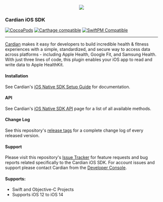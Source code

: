 <p align="center">
  <img src="https://cardian.io/static/cardian_preview-eeeeefbc38a720bf83ca0fa402b07d1f.svg"/>
</p>

### Cardian iOS SDK

[![CocoaPods](https://img.shields.io/cocoapods/v/Cardian.svg)](https://cocoapods.org/pods/Cardian) [![Carthage compatible](https://img.shields.io/badge/Carthage-compatible-4BC51D.svg)](https://github.com/Carthage/Carthage) [![SwiftPM Compatible](https://img.shields.io/badge/SwiftPM-Compatible-brightgreen.svg)](https://swift.org/package-manager/)

---

[Cardian](https://cardian.)  makes it easy for developers to build incredible health & fitness experiences with a simple, standardized, and secure way to access data across platforms - including Apple Health, Google Fit, and Samsung Health. With just three lines of code, this plugin enables your iOS app to read and write data to Apple HealthKit.

<p align="center"></p>

#### Installation
See Cardian's [iOS Native SDK Setup Guide](https://cardian.io/docs/ios/sdk-setup) for documentation.

#### API
See Cardian's [iOS Native SDK API](https://cardian.io/docs/ios/sdk) page for a list of all available methods.

#### Change Log
See this repository's [release tags](https://github.com/cardian-team/Cardian-iOS-SDK/releases) for a complete change log of every released version.

#### Support
Please visit this repository's [Issue Tracker](https://github.com/cardian-team/Cardian-iOS-SDK/issues) for feature requests and bug reports related specifically to the Cardian iOS SDK.
For account issues and support please contact Cardian from the [Developer Console](https://app.cadian.io).

#### Supports:
* Swift and Objective-C Projects
* Supports iOS 12 to iOS 14

